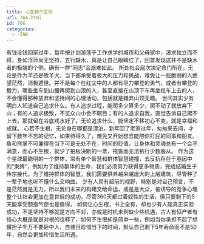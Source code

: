 ```yaml
---
title: 心生根不生恨
url: 766.html
id: 766
categories:
  - ·INK
---
```


有钱没钱回家过年，每年按计划游荡于工作求学的城市和父母家中，渴求独立而不得，身如浮萍尚无坚持，五行缺木，真是让自己眼睛红了，回首发现这并不是缺木者的极端的个例，确有一群“同志”会艰难如此。 所处社会层次决定命门所在，无论是作为羊还是牧羊犬，当下都承受着极大的压力和挑战，难免让一些脆弱的人绝望茫然，消极遁世。并不是每个在红尘中的人都有尽力攀登的勇气，或者有攀登的毅力，哪些坐车到山腰再爬到山顶的人，甚至直接在山顶下车再坐缆车上去的人，不会懂得那种放弃和坚持间的心理活动，包括就是嫌弃山顶无趣。 世间其实少有明白人知道自己追求什么。有人追求过程，能爬多少算多少，爬不动了就放弃下山；有的人追求极致，不览众山小会不瞑目；有的人追求自我，直觉告诉自己爬不上去，那就留在谷底戏水好了。无论追求什么，能坚定不移初心不变，就是幸福和成就。 心若不生根，无论身在哪都是漂泊。新年回了老家过年，匆匆來去间，才留下数年不忘的记忆，如果待得久了，难免又开始想念能陪你打屁的同事和朋友。鱼和熊掌不可兼得在当下可是无处不在，时间的贬值，让身体和灵魂总有一个会不满意，而心不生根，就少了拍板决断的一票，拖沓而无法执行少数服从。 作为这个星球最聪明的一个群体，常有单个智慧和群体智慧碰撞，去反抗存在于基因中的“束缚”，例如为了维持群体的生命，我们必须努力获得更多物质，完成结婚生子传宗接代，为了维持群体的智慧，我们需要供养越来越庞大的上层建筑，尽管种了一辈子地也听不懂什么交响曲。 少有人具有超前的视野，特别是对自己预言，不是茫然就是无力，所以我们未来的构建交给命运，或是是大众，被诱导的竞争心理整个让社会更加在意世俗的成功，尽管360天都过着奴性的生活，但只要剩下的5天能享受颐指气使也是值得。 如何让心生根，书上全有，却也少有人能真正实验成功，不是坚持不够就是方向不对，亦或是时机未到缺少些机遇，古人有恒产者有恒心大概是就是对根的诠释了，如何不生恨却是简单一些，例如当你承担不起了想撂担子千万不要砸中人，自律且珍惜当下的时间，默认自己剩下5年寿命而不是50年，自然会更加珍惜生活所遇。